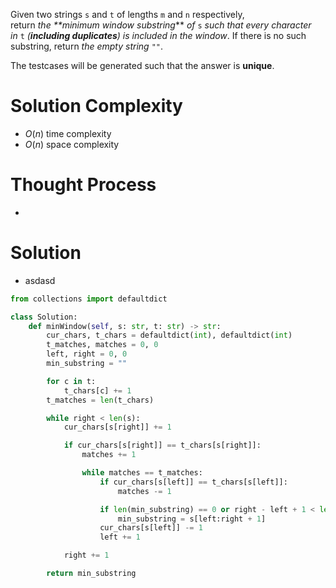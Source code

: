 Given two strings `s` and `t` of lengths `m` and `n` respectively, return _the **minimum window substring_** _of_ `s` _such that every character in_ `t` _(**including duplicates**) is included in the window_. If there is no such substring, return _the empty string_ `""`.

The testcases will be generated such that the answer is **unique**.
# Solution Complexity
- $O(n)$ time complexity
- $O(n)$ space complexity
# Thought Process
- 
# Solution
- asdasd
```Python
from collections import defaultdict

class Solution:
	def minWindow(self, s: str, t: str) -> str:
		cur_chars, t_chars = defaultdict(int), defaultdict(int)
		t_matches, matches = 0, 0
		left, right = 0, 0
		min_substring = ""

		for c in t:
			t_chars[c] += 1
		t_matches = len(t_chars)

		while right < len(s):
			cur_chars[s[right]] += 1

			if cur_chars[s[right]] == t_chars[s[right]]:
				matches += 1

				while matches == t_matches:
					if cur_chars[s[left]] == t_chars[s[left]]:
						matches -= 1

					if len(min_substring) == 0 or right - left + 1 < len(min_substring):
						min_substring = s[left:right + 1]
					cur_chars[s[left]] -= 1
					left += 1

			right += 1

		return min_substring
```